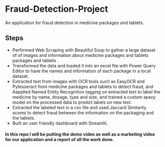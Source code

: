 # Fraud-Detection-Project
An application for fraud detection in medicine packages and tablets.

## Steps 

- Performed Web Scraping with Beautiful Soup to gather a large  dataset of of images and information about medicine packages and tablets packages and tablets .
- Transformed the data and loaded it into an excel file with Power Query Editor to have the names and information of each package in a local dataset.
- Extracted text from images with OCR tools such as EasyOCR and Pytesseract from medicine packages and tablets to detect fraud, and Aapplied Named Entity Recognition tagging on extracted text to label the medicine by name, dosage, type and size, and trained a custom spacy model on the processed data to predict labels on new text.
- Extracted the labeled text in a csv file and used Jaccard Similarity scores to detect fraud between the information on the packaging and the tablets.
- Built an user friendly dashboard with Streamlit.

#### In this repo I will be putting the demo video as well as a marketing video for our application and a report of all the work done.


